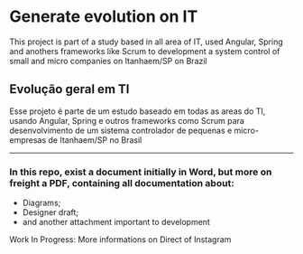# Generate evolution on IT 
This project is part of a study based in all area of IT, used Angular, Spring and anothers frameworks like Scrum to development a system control of small and micro companies on Itanhaem/SP on Brazil

## Evolução geral em TI
Esse projeto é parte de um estudo baseado em todas as areas do TI, usando Angular, Spring e outros frameworks como Scrum para desenvolvimento de um sistema controlador de pequenas e micro-empresas de Itanhaem/SP no Brasil

---

### In this repo, exist a document initially in Word, but more on freight a PDF, containing all documentation about:
- Diagrams;
- Designer draft;
- and another attachment important to development

Work In Progress: More informations on Direct of Instagram
